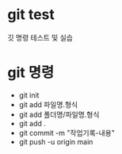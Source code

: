 # git test
깃 명령 테스트 및 실습

# git 명령
- git init
- git add 파일명.형식
- git add 폴더명/파일명.형식
- git add .
- git commit -m "작업기록-내용"
- git push -u origin main
